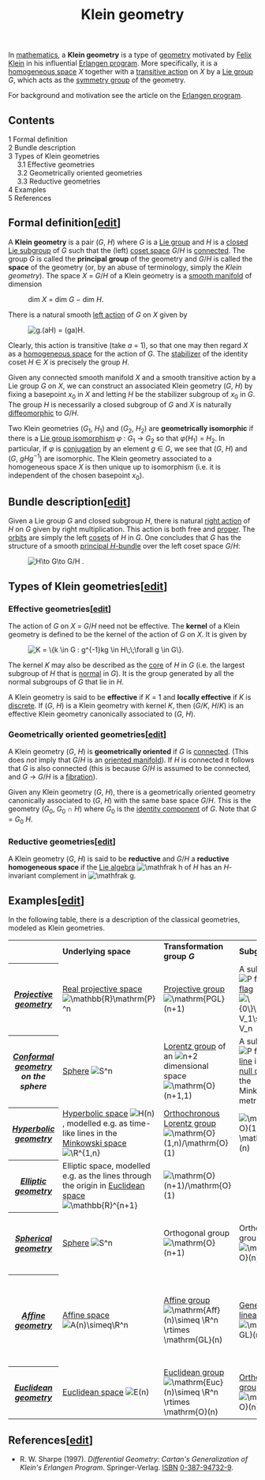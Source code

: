 ﻿---
lastrevid: 613211948
pageid: 2908224
canonicalurl: http://en.wikipedia.org/wiki/Klein_geometry
title: Klein geometry
editurl: http://en.wikipedia.org/w/index.php?title=Klein_geometry&action=edit
length: 7571
contentmodel: wikitext
pagelanguage: en
touched: 2015-02-14T13:05:20Z
ns: 0
fullurl: http://en.wikipedia.org/wiki/Klein_geometry
---

<p>In <a href="/wiki/Mathematics" title="Mathematics">mathematics</a>, a <b>Klein geometry</b> is a type of <a href="/wiki/Geometry" title="Geometry">geometry</a> motivated by <a href="/wiki/Felix_Klein" title="Felix Klein">Felix Klein</a> in his influential <a href="/wiki/Erlangen_program" title="Erlangen program">Erlangen program</a>. More specifically, it is a <a href="/wiki/Homogeneous_space" title="Homogeneous space">homogeneous space</a> <i>X</i> together with a <a href="/wiki/Group_action" title="Group action">transitive action</a> on <i>X</i> by a <a href="/wiki/Lie_group" title="Lie group">Lie group</a> <i>G</i>, which acts as the <a href="/wiki/Symmetry_group" title="Symmetry group">symmetry group</a> of the geometry.
</p><p>For background and motivation see the article on the <a href="/wiki/Erlangen_program" title="Erlangen program">Erlangen program</a>.
</p>
<div id="toc" class="toc"><div id="toctitle"><h2>Contents</h2></div>
<ul>
<li class="toclevel-1 tocsection-1"><a href="#Formal_definition"><span class="tocnumber">1</span> <span class="toctext">Formal definition</span></a></li>
<li class="toclevel-1 tocsection-2"><a href="#Bundle_description"><span class="tocnumber">2</span> <span class="toctext">Bundle description</span></a></li>
<li class="toclevel-1 tocsection-3"><a href="#Types_of_Klein_geometries"><span class="tocnumber">3</span> <span class="toctext">Types of Klein geometries</span></a>
<ul>
<li class="toclevel-2 tocsection-4"><a href="#Effective_geometries"><span class="tocnumber">3.1</span> <span class="toctext">Effective geometries</span></a></li>
<li class="toclevel-2 tocsection-5"><a href="#Geometrically_oriented_geometries"><span class="tocnumber">3.2</span> <span class="toctext">Geometrically oriented geometries</span></a></li>
<li class="toclevel-2 tocsection-6"><a href="#Reductive_geometries"><span class="tocnumber">3.3</span> <span class="toctext">Reductive geometries</span></a></li>
</ul>
</li>
<li class="toclevel-1 tocsection-7"><a href="#Examples"><span class="tocnumber">4</span> <span class="toctext">Examples</span></a></li>
<li class="toclevel-1 tocsection-8"><a href="#References"><span class="tocnumber">5</span> <span class="toctext">References</span></a></li>
</ul>
</div>

<h2><span class="mw-headline" id="Formal_definition">Formal definition</span><span class="mw-editsection"><span class="mw-editsection-bracket">[</span><a href="/w/index.php?title=Klein_geometry&amp;action=edit&amp;section=1" title="Edit section: Formal definition">edit</a><span class="mw-editsection-bracket">]</span></span></h2>
<p>A <b>Klein geometry</b> is a pair <span class="nowrap">(<i>G</i>, <i>H</i>)</span> where <i>G</i> is a <a href="/wiki/Lie_group" title="Lie group">Lie group</a> and <i>H</i> is a <a href="/wiki/Closed_set" title="Closed set">closed</a> <a href="/wiki/Lie_subgroup" title="Lie subgroup" class="mw-redirect">Lie subgroup</a> of <i>G</i> such that the (left) <a href="/wiki/Coset_space" title="Coset space" class="mw-redirect">coset space</a> <i>G</i>/<i>H</i> is <a href="/wiki/Connected_space" title="Connected space">connected</a>. The group <i>G</i> is called the <b>principal group</b> of the geometry and <i>G</i>/<i>H</i> is called the <b>space</b> of the geometry (or, by an abuse of terminology, simply the <i>Klein geometry</i>). The space <span class="nowrap"><i>X</i> = <i>G</i>/<i>H</i></span> of a Klein geometry is a <a href="/wiki/Smooth_manifold" title="Smooth manifold" class="mw-redirect">smooth manifold</a> of dimension
</p>
<dl><dd>dim <i>X</i> = dim <i>G</i> − dim <i>H</i>.</dd></dl>
<p>There is a natural smooth <a href="/wiki/Group_action" title="Group action">left action</a> of <i>G</i> on <i>X</i> given by
</p>
<dl><dd><img class="mwe-math-fallback-image-inline tex" alt="g.(aH) = (ga)H." src="//upload.wikimedia.org/math/0/3/7/037a3f15c5a92493a1ad259192e5e172.png" /></dd></dl>
<p>Clearly, this action is transitive (take <span class="nowrap"><i>a</i> = 1</span>), so that one may then regard <i>X</i> as a <a href="/wiki/Homogeneous_space" title="Homogeneous space">homogeneous space</a> for the action of <i>G</i>. The <a href="/wiki/Stabilizer_(group_theory)" title="Stabilizer (group theory)" class="mw-redirect">stabilizer</a> of the identity coset <span class="nowrap"><i>H</i> ∈ <i>X</i></span> is precisely the group <i>H</i>.
</p><p>Given any connected smooth manifold <i>X</i> and a smooth transitive action by a Lie group <i>G</i> on <i>X</i>, we can construct an associated Klein geometry <span class="nowrap">(<i>G</i>, <i>H</i>)</span> by fixing a basepoint <i>x</i><sub>0</sub> in <i>X</i> and letting <i>H</i> be the stabilizer subgroup of <i>x</i><sub>0</sub> in <i>G</i>. The group <i>H</i> is necessarily a closed subgroup of <i>G</i> and <i>X</i> is naturally <a href="/wiki/Diffeomorphic" title="Diffeomorphic" class="mw-redirect">diffeomorphic</a> to <i>G</i>/<i>H</i>.
</p><p>Two Klein geometries <span class="nowrap">(<i>G</i><sub>1</sub>, <i>H</i><sub>1</sub>)</span> and <span class="nowrap">(<i>G</i><sub>2</sub>, <i>H</i><sub>2</sub>)</span> are <b>geometrically isomorphic</b> if there is a <a href="/wiki/Lie_group_isomorphism" title="Lie group isomorphism" class="mw-redirect">Lie group isomorphism</a> <span class="nowrap"><i>φ</i>&#160;: <i>G</i><sub>1</sub> → <i>G</i><sub>2</sub></span> so that <span class="nowrap"><i>φ</i>(<i>H</i><sub>1</sub>) = <i>H</i><sub>2</sub></span>. In particular, if <i>φ</i>  is <a href="/wiki/Conjugacy_class" title="Conjugacy class">conjugation</a> by an element <span class="nowrap"><i>g</i> ∈ <i>G</i></span>, we see that <span class="nowrap">(<i>G</i>, <i>H</i>)</span> and <span class="nowrap">(<i>G</i>, <i>gHg</i><sup>−1</sup>)</span> are isomorphic. The Klein geometry associated to a homogeneous space <i>X</i> is then unique up to isomorphism (i.e. it is independent of the chosen basepoint <i>x</i><sub>0</sub>).
</p>
<h2><span class="mw-headline" id="Bundle_description">Bundle description</span><span class="mw-editsection"><span class="mw-editsection-bracket">[</span><a href="/w/index.php?title=Klein_geometry&amp;action=edit&amp;section=2" title="Edit section: Bundle description">edit</a><span class="mw-editsection-bracket">]</span></span></h2>
<p>Given a Lie group <i>G</i> and closed subgroup <i>H</i>, there is natural <a href="/wiki/Group_action" title="Group action">right action</a> of <i>H</i> on <i>G</i> given by right multiplication.  This action is both free and <a href="/wiki/Proper_action" title="Proper action" class="mw-redirect">proper</a>. The <a href="/wiki/Orbit_(group_theory)" title="Orbit (group theory)" class="mw-redirect">orbits</a> are simply the left <a href="/wiki/Coset" title="Coset">cosets</a> of <i>H</i> in <i>G</i>. One concludes that <i>G</i> has the structure of a smooth <a href="/wiki/Principal_bundle" title="Principal bundle">principal <i>H</i>-bundle</a> over the left coset space <i>G</i>/<i>H</i>:
</p>
<dl><dd><img class="mwe-math-fallback-image-inline tex" alt="H\to G\to G/H ." src="//upload.wikimedia.org/math/9/d/9/9d9ee4642575bc56fbe474312abe062a.png" /></dd></dl>
<h2><span class="mw-headline" id="Types_of_Klein_geometries">Types of Klein geometries</span><span class="mw-editsection"><span class="mw-editsection-bracket">[</span><a href="/w/index.php?title=Klein_geometry&amp;action=edit&amp;section=3" title="Edit section: Types of Klein geometries">edit</a><span class="mw-editsection-bracket">]</span></span></h2>
<h3><span class="mw-headline" id="Effective_geometries">Effective geometries</span><span class="mw-editsection"><span class="mw-editsection-bracket">[</span><a href="/w/index.php?title=Klein_geometry&amp;action=edit&amp;section=4" title="Edit section: Effective geometries">edit</a><span class="mw-editsection-bracket">]</span></span></h3>
<p>The action of <i>G</i> on <span class="nowrap"><i>X</i> = <i>G</i>/<i>H</i></span> need not be effective. The <b>kernel</b> of a Klein geometry is defined to be the kernel of the action of <i>G</i> on <i>X</i>. It is given by
</p>
<dl><dd><img class="mwe-math-fallback-image-inline tex" alt="K = \{k \in G : g^{-1}kg \in H\;\;\forall g \in G\}." src="//upload.wikimedia.org/math/d/1/5/d15697d78b7077a68b1ae9b7b726792a.png" /></dd></dl>
<p>The kernel <i>K</i> may also be described as the <a href="/wiki/Core_(group)" title="Core (group)">core</a> of <i>H</i> in <i>G</i> (i.e. the largest subgroup of <i>H</i> that is <a href="/wiki/Normal_subgroup" title="Normal subgroup">normal</a> in <i>G</i>). It is the group generated by all the normal subgroups of <i>G</i> that lie in <i>H</i>.
</p><p>A Klein geometry is said to be <b>effective</b> if <span class="nowrap"><i>K</i> = 1</span> and <b>locally effective</b> if <i>K</i> is <a href="/wiki/Discrete_group" title="Discrete group">discrete</a>. If <span class="nowrap">(<i>G</i>, <i>H</i>)</span> is a Klein geometry with kernel <i>K</i>, then <span class="nowrap">(<i>G</i>/<i>K</i>, <i>H</i>/<i>K</i>)</span> is an effective Klein geometry canonically associated to <span class="nowrap">(<i>G</i>, <i>H</i>)</span>.
</p>
<h3><span class="mw-headline" id="Geometrically_oriented_geometries">Geometrically oriented geometries</span><span class="mw-editsection"><span class="mw-editsection-bracket">[</span><a href="/w/index.php?title=Klein_geometry&amp;action=edit&amp;section=5" title="Edit section: Geometrically oriented geometries">edit</a><span class="mw-editsection-bracket">]</span></span></h3>
<p>A Klein geometry <span class="nowrap">(<i>G</i>, <i>H</i>)</span> is <b>geometrically oriented</b> if <i>G</i> is <a href="/wiki/Connected_space" title="Connected space">connected</a>. (This does <i>not</i> imply that <i>G</i>/<i>H</i> is an <a href="/wiki/Orientability" title="Orientability">oriented manifold</a>). If <i>H</i> is connected it follows that <i>G</i> is also connected (this is because <i>G</i>/<i>H</i> is assumed to be connected, and <span class="nowrap"><i>G</i> → <i>G</i>/<i>H</i></span> is a <a href="/wiki/Fibration" title="Fibration">fibration</a>).
</p><p>Given any Klein geometry <span class="nowrap">(<i>G</i>, <i>H</i>)</span>, there is a geometrically oriented geometry canonically associated to <span class="nowrap">(<i>G</i>, <i>H</i>)</span> with the same base space <i>G</i>/<i>H</i>. This is the geometry <span class="nowrap">(<i>G</i><sub>0</sub>, <i>G</i><sub>0</sub> ∩ <i>H</i>)</span> where <i>G</i><sub>0</sub> is the <a href="/wiki/Identity_component" title="Identity component">identity component</a> of <i>G</i>. Note that <span class="nowrap"><i>G</i> = <i>G</i><sub>0</sub> <i>H</i></span>.
</p>
<h3><span class="mw-headline" id="Reductive_geometries">Reductive geometries</span><span class="mw-editsection"><span class="mw-editsection-bracket">[</span><a href="/w/index.php?title=Klein_geometry&amp;action=edit&amp;section=6" title="Edit section: Reductive geometries">edit</a><span class="mw-editsection-bracket">]</span></span></h3>
<p>A Klein geometry <span class="nowrap">(<i>G</i>, <i>H</i>)</span> is said to be <b>reductive</b> and <i>G</i>/<i>H</i> a <b>reductive homogeneous space</b> if the <a href="/wiki/Lie_algebra" title="Lie algebra">Lie algebra</a> <img class="mwe-math-fallback-image-inline tex" alt="\mathfrak h" src="//upload.wikimedia.org/math/b/c/a/bca6a24c522ff0eab6992a95b7960cd4.png" /> of <i>H</i> has an <i>H</i>-invariant complement in <img class="mwe-math-fallback-image-inline tex" alt="\mathfrak g" src="//upload.wikimedia.org/math/9/9/9/999cf6f64760406a9147451281d591ad.png" />.
</p>
<h2><span class="mw-headline" id="Examples">Examples</span><span class="mw-editsection"><span class="mw-editsection-bracket">[</span><a href="/w/index.php?title=Klein_geometry&amp;action=edit&amp;section=7" title="Edit section: Examples">edit</a><span class="mw-editsection-bracket">]</span></span></h2>
<p>In the following table, there is a description of the classical geometries, modeled as Klein geometries.
</p>
<table class="wikitable">

<tr>
<td>
</td>
<td> <b>Underlying space</b>
</td>
<td> <b>Transformation group <i>G</i></b>
</td>
<td> <b>Subgroup <i>H</i></b>
</td>
<td> <b>Invariants</b>
</td></tr>
<tr>
<th> <i><a href="/wiki/Projective_geometry" title="Projective geometry">Projective geometry</a></i>
</th>
<td> <a href="/wiki/Real_projective_space" title="Real projective space">Real projective space</a> <img class="mwe-math-fallback-image-inline tex" alt="\mathbb{R}\mathrm{P}^n" src="//upload.wikimedia.org/math/9/c/9/9c93821c1c37b9ae69a9b47ba11ac612.png" /> </td>
<td> <a href="/wiki/Projective_group" title="Projective group" class="mw-redirect">Projective group</a> <img class="mwe-math-fallback-image-inline tex" alt="\mathrm{PGL}(n+1)" src="//upload.wikimedia.org/math/3/6/3/3633dfbb8c6b7cd517fd403ba2a487a8.png" /></td>
<td> A subgroup <img class="mwe-math-fallback-image-inline tex" alt="P" src="//upload.wikimedia.org/math/4/4/c/44c29edb103a2872f519ad0c9a0fdaaa.png" /> fixing a <a href="/wiki/Flag_(linear_algebra)" title="Flag (linear algebra)">flag</a> <img class="mwe-math-fallback-image-inline tex" alt="\{0\}\subset V_1\subset V_n" src="//upload.wikimedia.org/math/5/0/3/50317f9d981a452a3865d8e2a186f904.png" /> </td>
<td> <a href="/wiki/Projective_line" title="Projective line">Projective lines</a>, <a href="/wiki/Cross-ratio" title="Cross-ratio">cross-ratio</a>
</td></tr>
<tr>
<th> <i><a href="/wiki/Conformal_geometry" title="Conformal geometry">Conformal geometry</a> on the sphere</i>
</th>
<td> <a href="/wiki/Sphere" title="Sphere">Sphere</a> <img class="mwe-math-fallback-image-inline tex" alt="S^n" src="//upload.wikimedia.org/math/3/b/0/3b08d35114a95966e1300b5a2be756d8.png" /> </td>
<td> <a href="/wiki/Lorentz_group" title="Lorentz group">Lorentz group</a> of an <img class="mwe-math-fallback-image-inline tex" alt="n+2" src="//upload.wikimedia.org/math/9/c/7/9c79b95bd5c976488be3eb116502d690.png" /> dimensional space <img class="mwe-math-fallback-image-inline tex" alt="\mathrm{O}(n+1,1)" src="//upload.wikimedia.org/math/6/6/f/66fcd051a067b3b59dd1d9d4b53999b0.png" /> </td>
<td> A subgroup <img class="mwe-math-fallback-image-inline tex" alt="P" src="//upload.wikimedia.org/math/4/4/c/44c29edb103a2872f519ad0c9a0fdaaa.png" /> fixing a <a href="/wiki/Line_(geometry)" title="Line (geometry)">line</a> in the <a href="/wiki/Null_cone" title="Null cone" class="mw-redirect">null cone</a> of the Minkowski metric </td>
<td> <a href="/wiki/Generalized_circle" title="Generalized circle" class="mw-redirect">Generalized circles</a>, angles
</td></tr>
<tr>
<th> <i><a href="/wiki/Hyperbolic_geometry" title="Hyperbolic geometry">Hyperbolic geometry</a></i>
</th>
<td> <a href="/wiki/Hyperbolic_space" title="Hyperbolic space">Hyperbolic space</a> <img class="mwe-math-fallback-image-inline tex" alt="H(n)" src="//upload.wikimedia.org/math/8/9/b/89bb70013d08989c779f0e2880753671.png" />, modelled e.g. as time-like lines in the <a href="/wiki/Minkowski_space" title="Minkowski space">Minkowski space</a> <img class="mwe-math-fallback-image-inline tex" alt="\R^{1,n}" src="//upload.wikimedia.org/math/4/1/f/41fdfcbe441886697e40a89d1c885c2d.png" /> </td>
<td> <a href="/wiki/Orthochronous_Lorentz_group" title="Orthochronous Lorentz group" class="mw-redirect">Orthochronous Lorentz group</a> <img class="mwe-math-fallback-image-inline tex" alt="\mathrm{O}(1,n)/\mathrm{O}(1)" src="//upload.wikimedia.org/math/6/8/a/68a7d546740f6f8f613d651324f7e1f6.png" /> </td>
<td> <img class="mwe-math-fallback-image-inline tex" alt="\mathrm{O}(1)\times \mathrm{O}(n)" src="//upload.wikimedia.org/math/5/e/6/5e6b55e0e79ad4660a09173732a54917.png" /> </td>
<td> Lines, circles, distances, angles
</td></tr>
<tr>
<th> <i><a href="/wiki/Elliptic_geometry" title="Elliptic geometry">Elliptic geometry</a></i>
</th>
<td> Elliptic space, modelled e.g. as the lines through the origin in <a href="/wiki/Euclidean_space" title="Euclidean space">Euclidean space</a> <img class="mwe-math-fallback-image-inline tex" alt="\mathbb{R}^{n+1}" src="//upload.wikimedia.org/math/c/b/6/cb62f64093165f67858bb95ced2e5eaa.png" /> </td>
<td> <img class="mwe-math-fallback-image-inline tex" alt="\mathrm{O}(n+1)/\mathrm{O}(1)" src="//upload.wikimedia.org/math/f/3/b/f3bfcd37456a6d25a4fdf223d5f4317b.png" /> </td>
<td> </td>
<td> Lines, circles, distances, angles
</td></tr>
<tr>
<th> <i><a href="/wiki/Spherical_geometry" title="Spherical geometry">Spherical geometry</a></i>
</th>
<td> <a href="/wiki/Sphere" title="Sphere">Sphere</a> <img class="mwe-math-fallback-image-inline tex" alt="S^n" src="//upload.wikimedia.org/math/3/b/0/3b08d35114a95966e1300b5a2be756d8.png" /> </td>
<td> Orthogonal group <img class="mwe-math-fallback-image-inline tex" alt="\mathrm{O}(n+1)" src="//upload.wikimedia.org/math/d/3/8/d38143e290574c8454b8cb2b9f6d5514.png" /> </td>
<td> Orthogonal group <img class="mwe-math-fallback-image-inline tex" alt="\mathrm{O}(n)" src="//upload.wikimedia.org/math/c/a/6/ca69ba0d90f87ba70b9454c7799107f0.png" /> </td>
<td> Lines (great circles), circles, distances of points, angles
</td></tr>
<tr>
<th> <i><a href="/wiki/Affine_geometry" title="Affine geometry">Affine geometry</a></i>
</th>
<td> <a href="/wiki/Affine_space" title="Affine space">Affine space</a> <img class="mwe-math-fallback-image-inline tex" alt="A(n)\simeq\R^n" src="//upload.wikimedia.org/math/3/a/3/3a3cfe69ea4229799683f5b3158205cb.png" /> </td>
<td> <a href="/wiki/Affine_group" title="Affine group">Affine group</a> <img class="mwe-math-fallback-image-inline tex" alt="\mathrm{Aff}(n)\simeq \R^n \rtimes \mathrm{GL}(n)" src="//upload.wikimedia.org/math/f/7/6/f767f172f868377da94f6420edefbbb0.png" /> </td>
<td> <a href="/wiki/General_linear_group" title="General linear group">General linear group</a> <img class="mwe-math-fallback-image-inline tex" alt="\mathrm{GL}(n)" src="//upload.wikimedia.org/math/1/b/9/1b9e3721fbe82f8363b2faed611a0eb7.png" /> </td>
<td> Lines, quotient of surface areas of geometric shapes, <a href="/wiki/Center_of_mass" title="Center of mass">center of mass</a> of <a href="/wiki/Triangles" title="Triangles" class="mw-redirect">triangles</a>
</td></tr>
<tr>
<th> <i><a href="/wiki/Euclidean_geometry" title="Euclidean geometry">Euclidean geometry</a></i>
</th>
<td>  <a href="/wiki/Euclidean_space" title="Euclidean space">Euclidean space</a> <img class="mwe-math-fallback-image-inline tex" alt="E(n)" src="//upload.wikimedia.org/math/3/d/0/3d0790f65daf99a1ae5c5f72f7de577b.png" /> </td>
<td> <a href="/wiki/Euclidean_group" title="Euclidean group">Euclidean group</a> <img class="mwe-math-fallback-image-inline tex" alt="\mathrm{Euc}(n)\simeq \R^n \rtimes \mathrm{O}(n)" src="//upload.wikimedia.org/math/9/c/d/9cd2c6950bf9138c9069307c28e64f01.png" /> </td>
<td> <a href="/wiki/Orthogonal_group" title="Orthogonal group">Orthogonal group</a> <img class="mwe-math-fallback-image-inline tex" alt="\mathrm{O}(n)" src="//upload.wikimedia.org/math/c/a/6/ca69ba0d90f87ba70b9454c7799107f0.png" /> </td>
<td> Distances of <a href="/wiki/Euclidean_group" title="Euclidean group">points</a>, <a href="/wiki/Angle" title="Angle">angles</a> of <a href="/wiki/Euclidean_vector" title="Euclidean vector">vectors</a>, areas
</td></tr>
</table>
<h2><span class="mw-headline" id="References">References</span><span class="mw-editsection"><span class="mw-editsection-bracket">[</span><a href="/w/index.php?title=Klein_geometry&amp;action=edit&amp;section=8" title="Edit section: References">edit</a><span class="mw-editsection-bracket">]</span></span></h2>
<ul><li><span class="citation book">R. W. Sharpe (1997). <i>Differential Geometry: Cartan's Generalization of Klein's Erlangen Program</i>. Springer-Verlag. <a href="/wiki/International_Standard_Book_Number" title="International Standard Book Number">ISBN</a>&#160;<a href="/wiki/Special:BookSources/0-387-94732-9" title="Special:BookSources/0-387-94732-9">0-387-94732-9</a>.</span><span title="ctx_ver=Z39.88-2004&amp;rfr_id=info%3Asid%2Fen.wikipedia.org%3AKlein+geometry&amp;rft.aulast=R.+W.+Sharpe&amp;rft.au=R.+W.+Sharpe&amp;rft.btitle=Differential+Geometry%3A+Cartan%27s+Generalization+of+Klein%27s+Erlangen+Program&amp;rft.date=1997&amp;rft.genre=book&amp;rft.isbn=0-387-94732-9&amp;rft.pub=Springer-Verlag&amp;rft_val_fmt=info%3Aofi%2Ffmt%3Akev%3Amtx%3Abook" class="Z3988"><span style="display:none;">&#160;</span></span></li></ul>
